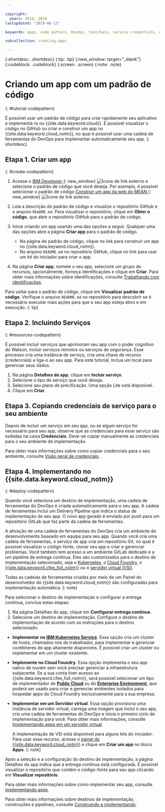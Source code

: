 ```yaml
---

copyright:
  years: 2018, 2019
lastupdated: "2019-06-13"

keywords: apps, code pattern, DevOps, toolchain, service credentials, create app code pattern, app pattern

subcollection: creating-apps

---
```


{:shortdesc: .shortdesc}
{:tip: .tip}
{:new_window: target="_blank"}
{:codeblock: .codeblock}
{:screen: .screen}
{:note: .note}

# Criando um app com um padrão de código
{: #tutorial-codepattern}

É possível usar um padrão de código para criar rapidamente seu aplicativo e implementá-lo no {{site.data.keyword.cloud}}. É possível visualizar o código no GitHub ou criar e construir um app no {{site.data.keyword.cloud_notm}}, no qual é possível usar uma cadeia de ferramentas do DevOps para implementar automaticamente seu app.
{: shortdesc}

## Etapa 1. Criar um app
{: #create-codepattern}

1. Acesse o [IBM Developer ](https://developer.ibm.com/patterns/){: new_window} ![Ícone de link externo](../../icons/launch-glyph.svg "Ícone de link externo") e selecione o padrão de código que você deseja. Por exemplo, é possível selecionar o padrão de código [Construir um app da web do MEAN ](https://developer.ibm.com/patterns/build-a-mean-web-app/){: new_window} ![Ícone de link externo](../../icons/launch-glyph.svg "Ícone de link externo").

2. Leia a descrição do padrão de código e visualize o repositório GitHub e o arquivo `README.md`. Para visualizar o repositório, clique em **Obter o código**, que abre o repositório GitHub para o padrão de código.

3. Inicie criando um app usando uma das opções a seguir. Qualquer uma das opções abre a página **Criar app** para o padrão de código.
    * Na página de padrão de código, clique no link para construir um app no {{site.data.keyword.cloud_notm}}. 
    * No arquivo `README.md` no repositório GitHub, clique no link para usar um kit do iniciador para criar o app. 

4. Na página **Criar app**, nomeie o seu app, selecione um grupo de recursos, opcionalmente, forneça identificações e clique em **Criar**. Para obter mais informações sobre identificações, consulte [Trabalhando com identificações](/docs/resources?topic=resources-tag).

  Para voltar para o padrão de código, clique em **Visualizar padrão de código**. Verifique o arquivo `README.md` no repositório para descobrir se é necessário executar mais ações para que o seu app esteja ativo e em execução.
  {: tip}

## Etapa 2. Incluindo Serviços
{: #resources-codepattern}

É possível incluir serviços que aprimoram seu app com o poder cognitivo do Watson, incluir serviços remotos ou serviços de segurança. Esse processo cria uma instância de serviço, cria uma chave de recurso (credenciais) e liga-o ao seu app. Para este tutorial, inclua um local para gerenciar seus dados.

1. Na página **Detalhes do app**, clique em **Incluir serviço**.
2. Selecione o tipo de serviço que você deseja. 
3. Selecione seu plano de precificação. Uma opção Lite está disponível.
4. Clique em **Criar**.

## Etapa 3. Copiando credenciais de serviço para o seu ambiente

Depois de incluir um serviço em seu app, ou se algum serviço for necessário para seu app, observe que as credenciais para esse serviço são exibidas na caixa **Credenciais**. Deve-se copiar manualmente as credenciais para o seu ambiente de implementação.

Para obter mais informações sobre como copiar credenciais para o seu ambiente, consulte [Visão geral de credenciais](/docs/apps?topic=creating-apps-credentials_overview#credentials_overview).

## Etapa 4. Implementando no {{site.data.keyword.cloud_notm}}
{: #deploy-codepattern}

Quando você seleciona um destino de implementação, uma cadeia de ferramentas do DevOps é criada automaticamente para o seu app. A cadeia de ferramentas inclui um Delivery Pipeline que indica o status de implementação de seu app. O novo app gerado é enviado por push para um repositório GitLab que faz parte da cadeia de ferramentas.

A ativação de uma cadeia de ferramentas do DevOps cria um ambiente de desenvolvimento baseado em equipe para seu app. Quando você cria uma cadeia de ferramentas, o serviço de app cria um repositório Git, no qual é possível visualizar o código-fonte, clonar seu app e criar e gerenciar problemas. Você também tem acesso a um ambiente GitLab dedicado e a um pipeline de entrega contínua. Eles são customizados para o destino de implementação selecionado, seja o [Kubernetes](/docs/containers?topic=containers-getting-started), o [Cloud Foundry](/docs/cloud-foundry-public?topic=cloud-foundry-public-about-cf), o [{{site.data.keyword.cfee_full_notm}}](/docs/cloud-foundry?topic=cloud-foundry-about) ou o [servidor virtual (VSI)](/docs/vsi?topic=virtual-servers-getting-started-tutorial).

Todas as cadeias de ferramentas criadas por meio de um Painel do desenvolvedor do {{site.data.keyword.cloud_notm}} são configuradas para implementação automática.
{: note}

Para selecionar o destino de implementação e configurar a entrega contínua, conclua estas etapas:

1. Na página Detalhes do app, clique em **Configurar entrega contínua**.
2. Selecione um destino de implementação. Configure o destino de implementação de acordo com as instruções para o destino selecionado:
  * **Implementar no [IBM Kubernetes Service](/docs/containers?topic=containers-app)**. Essa opção cria um cluster de hosts, chamados nós do trabalhador, para implementar e gerenciar contêineres de app altamente disponíveis. É possível criar um cluster ou implementar em um cluster existente.
  * **Implemente no Cloud Foundry**. Essa opção implementa o seu app nativo de nuvem sem você precisar gerenciar a infraestrutura subjacente. Se a sua conta tiver acesso ao {{site.data.keyword.cfee_full_notm}}, será possível selecionar um tipo de implementador do **[Public Cloud](/docs/cloud-foundry-public?topic=cloud-foundry-public-deployingapps)** ou do **[Enterprise Environment](/docs/cloud-foundry?topic=cloud-foundry-deploy_apps)**, que poderá ser usado para criar e gerenciar ambientes isolados para hospedar apps do Cloud Foundry exclusivamente para a sua empresa.
  * **Implementar em um Servidor virtual**. Essa opção provisiona uma instância de servidor virtual, carrega uma imagem que inclui o seu app, cria uma cadeia de ferramentas do DevOps e inicia o primeiro ciclo de implementação para você. Para obter mais informações, consulte [Implementando apps em um servidor virtual](/docs/vsi?topic=virtual-servers-deploying-to-a-virtual-server).

    A implementação de VSI está disponível para alguns kits do iniciador. Para usar esse recurso, acesse o [painel do {{site.data.keyword.cloud_notm}}](https://{DomainName}) e clique em **Criar um app** no bloco **Apps**.
    {: note}

Após a seleção e a configuração do destino de implementação, a página Detalhes do app indica que a entrega contínua está configurada. É possível visualizar o repositório que contém o código-fonte para seu app clicando em **Visualizar repositório**.

Para obter mais informações sobre como implementar seu app, consulte [Implementando apps](/docs/apps?topic=creating-apps-deploying-apps).

Para obter mais informações sobre destinos de implementação, construções e pipelines, consulte [Construindo e implementando](/docs/services/ContinuousDelivery?topic=ContinuousDelivery-deliverypipeline_build_deploy).

